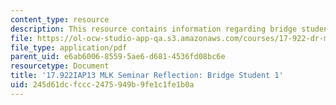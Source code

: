 ```yaml
---
content_type: resource
description: This resource contains information regarding bridge student 1.
file: https://ol-ocw-studio-app-qa.s3.amazonaws.com/courses/17-922-dr-martin-luther-king-jr-iap-design-seminar-january-iap-2013/245d61dcfccc2475949b9fe1c1fe1b0a_MIT17_922IAP13_RefPapr4A.pdf
file_type: application/pdf
parent_uid: e6ab6006-8559-5ae6-d681-4536fd08bc6e
resourcetype: Document
title: '17.922IAP13 MLK Seminar Reflection: Bridge Student 1'
uid: 245d61dc-fccc-2475-949b-9fe1c1fe1b0a
---
```

